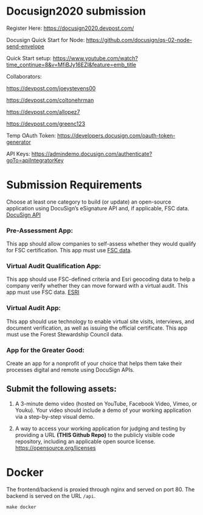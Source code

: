 # Docusign2020 submission

Register Here:
https://docusign2020.devpost.com/

Docusign Quick Start for Node:
https://github.com/docusign/qs-02-node-send-envelope

Quick Start setup:
https://www.youtube.com/watch?time_continue=8&v=MfiBJy16EZI&feature=emb_title

Collaborators:

https://devpost.com/joeystevens00

https://devpost.com/coltonehrman

https://devpost.com/allopez7

https://devpost.com/greenc123

Temp OAuth Token:
https://developers.docusign.com/oauth-token-generator

API Keys:
https://admindemo.docusign.com/authenticate?goTo=apiIntegratorKey

# Submission Requirements
Choose at least one category to build (or update)
an open-source application using DocuSign’s eSignature API and, if applicable, FSC data.
[DocuSign API](https://developers.docusign.com/esign-rest-api)

### Pre-Assessment App:
This app should allow companies to self-assess whether they would qualify for FSC certification.
This app must use [FSC data](https://fsc.org/en).

### Virtual Audit Qualification App:
This app should use FSC-defined criteria and Esri geocoding data to help a company verify
whether they can move forward with a virtual audit. This app must use FSC data.
[ESRI](https://developers.arcgis.com/rest/geocode/api-reference/overview-world-geocoding-service.htm)

### Virtual Audit App:
This app should use technology to enable virtual site visits,
interviews, and document verification, as well as issuing the official certificate.
This app must use the Forest Stewardship Council data.

### App for the Greater Good:
Create an app for a nonprofit of your choice that helps them take their processes digital and remote using DocuSign APIs.

## Submit the following assets:

1. A 3-minute demo video (hosted on YouTube, Facebook Video, Vimeo, or Youku).
Your video should include a demo of your working application via a step-by-step visual demo.

2. A way to access your working application for judging and testing by providing a URL __(THIS Github Repo)__
to the publicly visible code repository, including an applicable open source license.
https://opensource.org/licenses

# Docker
The frontend/backend is proxied through nginx and served on port 80. The backend is served on the URL `/api`. 

    make docker

